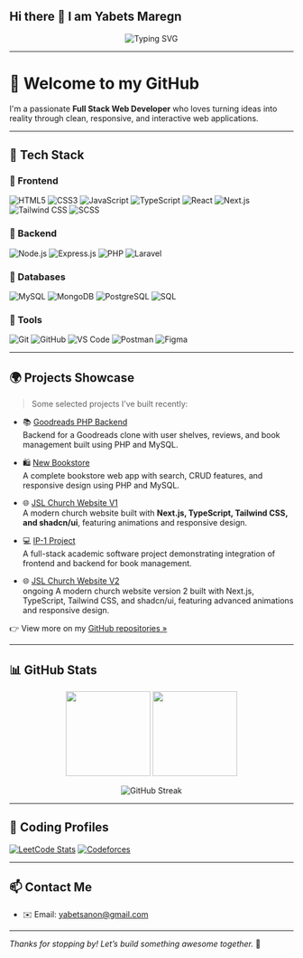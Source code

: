 ## Hi there 👋 I am Yabets Maregn

<!--
**anon381/anon381** is a ✨ _special_ ✨ repository because its `README.md` (this file) appears on your GitHub profile.

Here are some ideas to get you started:

- 🔭 I’m currently working on ...
- 🌱 I’m currently learning ...
- 👯 I’m looking to collaborate on ...
- 🤔 I’m looking for help with ...
- 💬 Ask me about ...
- 📫 How to reach me: ...
- 😄 Pronouns: ...
- ⚡ Fun fact: ...
-->
<!-- Typing SVG Welcome -->
<p align="center">
  <img src="https://readme-typing-svg.demolab.com?font=Fira+Code&size=24&pause=1000&color=38BDF8&center=true&vCenter=true&width=435&lines=Hello%2C+I'm+Yabet/Anon!;Full+Stack+Web+Developer;Frontend+%7C+Backend+%7C+Database+%7C+Git" alt="Typing SVG" />
</p>

---

# 👋 Welcome to my GitHub

I'm a passionate **Full Stack Web Developer** who loves turning ideas into reality through clean, responsive, and interactive web applications.

---

## 🧰 Tech Stack

### 🔹 Frontend
![HTML5](https://img.shields.io/badge/-HTML5-E34F26?style=flat&logo=html5&logoColor=white)
![CSS3](https://img.shields.io/badge/-CSS3-1572B6?style=flat&logo=css3)
![JavaScript](https://img.shields.io/badge/-JavaScript-F7DF1E?style=flat&logo=javascript&logoColor=black)
![TypeScript](https://img.shields.io/badge/-TypeScript-3178C6?style=flat&logo=typescript)
![React](https://img.shields.io/badge/-React-20232A?style=flat&logo=react)
![Next.js](https://img.shields.io/badge/-Next.js-000?style=flat&logo=next.js)
![Tailwind CSS](https://img.shields.io/badge/-Tailwind%20CSS-38B2AC?style=flat&logo=tailwind-css)
![SCSS](https://img.shields.io/badge/-SCSS-CC6699?style=flat&logo=sass)

### 🔹 Backend
![Node.js](https://img.shields.io/badge/-Node.js-339933?style=flat&logo=node.js)
![Express.js](https://img.shields.io/badge/-Express.js-000000?style=flat&logo=express)
![PHP](https://img.shields.io/badge/-PHP-777BB4?style=flat&logo=php)
![Laravel](https://img.shields.io/badge/-Laravel-FF2D20?style=flat&logo=laravel)

### 🔹 Databases
![MySQL](https://img.shields.io/badge/-MySQL-4479A1?style=flat&logo=mysql)
![MongoDB](https://img.shields.io/badge/-MongoDB-47A248?style=flat&logo=mongodb)
![PostgreSQL](https://img.shields.io/badge/-PostgreSQL-336791?style=flat&logo=postgresql)
![SQL](https://img.shields.io/badge/-SQL-4479A1?style=flat&logo=sqlite)

### 🔹 Tools
![Git](https://img.shields.io/badge/-Git-F05032?style=flat&logo=git)
![GitHub](https://img.shields.io/badge/-GitHub-181717?style=flat&logo=github)
![VS Code](https://img.shields.io/badge/-VS%20Code-007ACC?style=flat&logo=visual-studio-code)
![Postman](https://img.shields.io/badge/-Postman-FF6C37?style=flat&logo=postman)
![Figma](https://img.shields.io/badge/-Figma-F24E1E?style=flat&logo=figma)

---

## 🌍 Projects Showcase

> Some selected projects I’ve built recently:

- 📚 [Goodreads PHP Backend](https://github.com/anon381/goodreads-php-backend)  
  Backend for a Goodreads clone with user shelves, reviews, and book management built using PHP and MySQL.

- 🛍️ [New Bookstore](https://github.com/anon381/new_bookstore-main)  
  A complete bookstore web app with search, CRUD features, and responsive design using PHP and MySQL.

- 🌐 [JSL Church Website V1](https://jsl-evvu.vercel.app/)  
  A modern church website built with **Next.js, TypeScript, Tailwind CSS, and shadcn/ui**, featuring animations and responsive design.

- 💻 [IP-1 Project](https://github.com/anon381/IP-1-Project)  
  A full-stack academic software project demonstrating integration of frontend and backend for book management.
- 🌐 [JSL Church Website V2](https://trial-jsl.vercel.app//)  
  ongoing A modern church website version 2 built with Next.js, TypeScript, Tailwind CSS, and shadcn/ui, featuring advanced animations and responsive design.

👉 View more on my [GitHub repositories »](https://github.com/anon381?tab=repositories)

---

## 📊 GitHub Stats

<p align="center">
  <img src="https://github-readme-stats.vercel.app/api?username=anon381&show_icons=true&count_private=true&theme=radical" height="150" />
  <img src="https://github-readme-stats.vercel.app/api/top-langs/?username=anon381&layout=compact&theme=radical" height="150"/>
</p>

<p align="center">
  <img src="https://streak-stats.demolab.com?user=anon381&theme=radical" alt="GitHub Streak" />
</p>

---
## 🧩 Coding Profiles

[![LeetCode Stats](https://leetcode-stats.vercel.app/api?username=anonized)](https://leetcode.com/anonized)
[![Codeforces](https://cf-stats-api.vercel.app/api?handle=anonized&cf=true&style=flat)](https://codeforces.com/profile/anonized)

---

## 📫 Contact Me

- ✉️ Email: yabetsanon@gmail.com 

---

_Thanks for stopping by! Let’s build something awesome together._ 🚀
